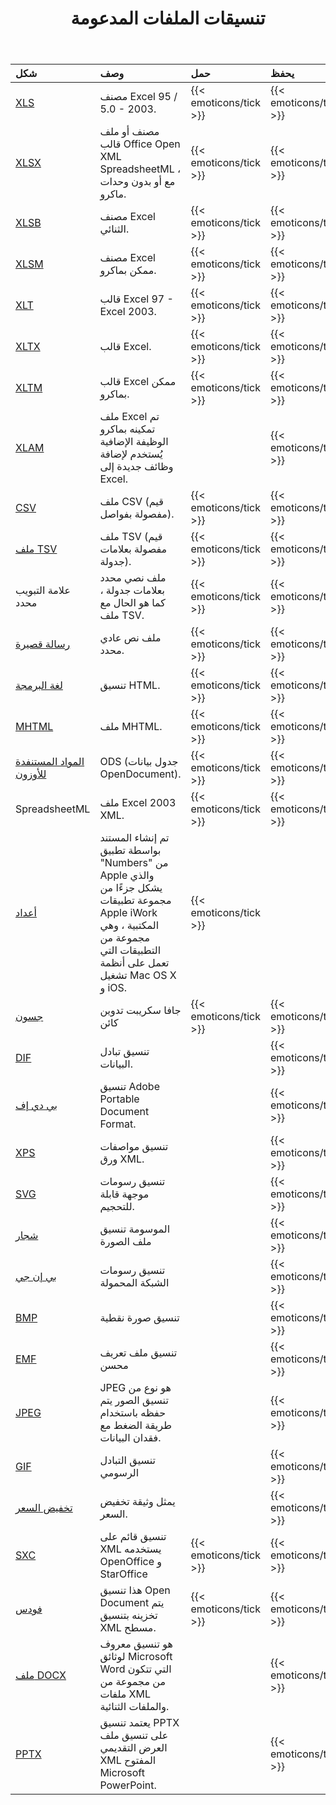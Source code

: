 ﻿---
title: تنسيقات الملفات المدعومة
type: docs
weight: 20
url: /ar/java/supported-file-formats/
---
|**شكل**|**وصف**|**حمل**|**يحفظ**|
|:- |:- |:- |:- |
|[XLS](https://docs.fileformat.com/spreadsheet/xls/)|مصنف Excel 95 / 5.0 - 2003.|{{< emoticons/tick >}}|{{< emoticons/tick >}}|
|[XLSX](https://docs.fileformat.com/spreadsheet/xlsx/)|مصنف أو ملف قالب Office Open XML SpreadsheetML ، مع أو بدون وحدات ماكرو.|{{< emoticons/tick >}}|{{< emoticons/tick >}}|
|[XLSB](https://docs.fileformat.com/spreadsheet/xlsb/)|مصنف Excel الثنائي.|{{< emoticons/tick >}}|{{< emoticons/tick >}}|
|[XLSM](https://docs.fileformat.com/spreadsheet/xlsm/)|مصنف Excel ممكن بماكرو.|{{< emoticons/tick >}}|{{< emoticons/tick >}}|
|[XLT](https://docs.fileformat.com/spreadsheet/xlt/)|قالب Excel 97 - Excel 2003.|{{< emoticons/tick >}}|{{< emoticons/tick >}}|
|[XLTX](https://docs.fileformat.com/spreadsheet/xltx/)|قالب Excel.|{{< emoticons/tick >}}|{{< emoticons/tick >}}|
|[XLTM](https://docs.fileformat.com/spreadsheet/xltm/)|قالب Excel ممكن بماكرو.|{{< emoticons/tick >}}|{{< emoticons/tick >}}|
|[XLAM](https://docs.fileformat.com/spreadsheet/xlam/)|ملف Excel تم تمكينه بماكرو الوظيفة الإضافية يُستخدم لإضافة وظائف جديدة إلى Excel.||{{< emoticons/tick >}}|
|[CSV](https://docs.fileformat.com/spreadsheet/csv/)|ملف CSV (قيم مفصولة بفواصل).|{{< emoticons/tick >}}|{{< emoticons/tick >}}|
|[ملف TSV](https://docs.fileformat.com/spreadsheet/tsv/)|ملف TSV (قيم مفصولة بعلامات جدولة).|{{< emoticons/tick >}}|{{< emoticons/tick >}}|
|علامة التبويب محدد|ملف نصي محدد بعلامات جدولة ، كما هو الحال مع ملف TSV.|{{< emoticons/tick >}}|{{< emoticons/tick >}}|
|[رسالة قصيرة](https://docs.fileformat.com/word-processing/txt/)|ملف نص عادي محدد.|{{< emoticons/tick >}}|{{< emoticons/tick >}}|
|[لغة البرمجة](https://docs.fileformat.com/web/html/)|تنسيق HTML.|{{< emoticons/tick >}}|{{< emoticons/tick >}}|
|[MHTML](https://docs.fileformat.com/web/mhtml/)|ملف MHTML.|{{< emoticons/tick >}}|{{< emoticons/tick >}}|
|[المواد المستنفدة للأوزون](https://docs.fileformat.com/spreadsheet/ods/)|ODS (جدول بيانات OpenDocument).|{{< emoticons/tick >}}|{{< emoticons/tick >}}|
|SpreadsheetML|ملف Excel 2003 XML.|{{< emoticons/tick >}}|{{< emoticons/tick >}}|
|[أعداد](https://docs.fileformat.com/spreadsheet/numbers/)|تم إنشاء المستند بواسطة تطبيق "Numbers" من Apple والذي يشكل جزءًا من مجموعة تطبيقات Apple iWork المكتبية ، وهي مجموعة من التطبيقات التي تعمل على أنظمة تشغيل Mac OS X و iOS.|{{< emoticons/tick >}}||
|[جسون](https://docs.fileformat.com/web/json/)|جافا سكريبت تدوين كائن|{{< emoticons/tick >}}|{{< emoticons/tick >}}|
|[DIF](https://docs.fileformat.com/spreadsheet/dif/)|تنسيق تبادل البيانات.||{{< emoticons/tick >}}|
|[بي دي إف](https://docs.fileformat.com/pdf/)|تنسيق Adobe Portable Document Format.||{{< emoticons/tick >}}|
|[XPS](https://docs.fileformat.com/page-description-language/xps/)|تنسيق مواصفات ورق XML.||{{< emoticons/tick >}}|
|[SVG](https://docs.fileformat.com/page-description-language/svg/)|تنسيق رسومات موجهة قابلة للتحجيم.||{{< emoticons/tick >}}|
|[شجار](https://docs.fileformat.com/image/tiff/)|الموسومة تنسيق ملف الصورة||{{< emoticons/tick >}}|
|[بي إن جي](https://docs.fileformat.com/image/png/)|تنسيق رسومات الشبكة المحمولة||{{< emoticons/tick >}}|
|[BMP](https://docs.fileformat.com/image/bmp/)|تنسيق صورة نقطية||{{< emoticons/tick >}}|
|[EMF](https://docs.fileformat.com/image/emf/)|تنسيق ملف تعريف محسن||{{< emoticons/tick >}}|
|[JPEG](https://docs.fileformat.com/image/jpeg/)|JPEG هو نوع من تنسيق الصور يتم حفظه باستخدام طريقة الضغط مع فقدان البيانات.||{{< emoticons/tick >}}|
|[GIF](https://docs.fileformat.com/image/gif/)|تنسيق التبادل الرسومي||{{< emoticons/tick >}}|
|[تخفيض السعر](https://docs.fileformat.com/word-processing/md/)|يمثل وثيقة تخفيض السعر.||{{< emoticons/tick >}}|
|[SXC](https://docs.fileformat.com/spreadsheet/sxc/)|تنسيق قائم على XML يستخدمه OpenOffice و StarOffice|{{< emoticons/tick >}}|{{< emoticons/tick >}}|
|[فودس](https://docs.fileformat.com/spreadsheet/fods/)|هذا تنسيق Open Document يتم تخزينه بتنسيق XML مسطح.|{{< emoticons/tick >}}|{{< emoticons/tick >}}|
|[ملف DOCX](https://docs.fileformat.com/word-processing/docx/)|هو تنسيق معروف لوثائق Microsoft Word التي تتكون من مجموعة من ملفات XML والملفات الثنائية.||{{< emoticons/tick >}}|
|[PPTX](https://docs.fileformat.com/presentation/pptx/)|يعتمد تنسيق PPTX على تنسيق ملف العرض التقديمي XML المفتوح Microsoft PowerPoint.||{{< emoticons/tick >}}|
